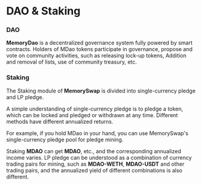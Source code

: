 # DAO & Staking

### DAO

**MemoryDao** is a decentralized governance system fully powered by smart contracts. Holders of MDao tokens participate in governance, propose and vote on community activities, such as releasing lock-up tokens, Addition and removal of lists, use of community treasury, etc.

### Staking

The Staking module of **MemorySwap** is divided into single-currency pledge and LP pledge.

A simple understanding of single-currency pledge is to pledge a token, which can be locked and pledged or withdrawn at any time. Different methods have different annualized returns.&#x20;

For example, if you hold MDao in your hand, you can use MemorySwap's single-currency pledge pool for pledge mining.

Staking **MDAO** can get **MDAO**, etc., and the corresponding annualized income varies. LP pledge can be understood as a combination of currency trading pairs for mining, such as **MDAO-WETH**, **MDAO-USDT** and other trading pairs, and the annualized yield of different combinations is also different.&#x20;

